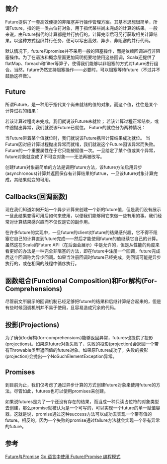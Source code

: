 ## 简介
Future提供了一套高效便捷的非阻塞并行操作管理方案。其基本思想很简单，所谓Future，指的是一类占位符对象，用于指代某些尚未完成的计算的结果。一般来说，由Future指代的计算都是并行执行的，计算完毕后可另行获取相关计算结果。以这种方式组织并行任务，便可以写出高效、异步、非阻塞的并行代码。

默认情况下，future和promise并不采用一般的阻塞操作，而是依赖回调进行非阻塞操作。为了在语法和概念层面更加简明扼要地使用这些回调，Scala还提供了flatMap、foreach和filter等算子，使得我们能够以非阻塞的方式对future进行组合。当然，future仍然支持阻塞操作——必要时，可以阻塞等待future（不过并不鼓励这样做）。

## Future
所谓Future，是一种用于指代某个尚未就绪的值的对象。而这个值，往往是某个计算过程的结果：

若该计算过程尚未完成，我们就说该Future未就位；
若该计算过程正常结束，或中途抛出异常，我们就说该Future已就位。
Future的就位分为两种情况：

当Future带着某个值就位时，我们就说该Future携带计算结果成功就位。
当Future因对应计算过程抛出异常而就绪，我们就说这个Future因该异常而失败。
Future的一个重要属性在于它只能被赋值一次。一旦给定了某个值或某个异常，future对象就变成了不可变对象——无法再被改写。

创建future对象最简单的方法是调用future方法，该future方法启用异步(asynchronous)计算并返回保存有计算结果的futrue，一旦该future对象计算完成，其结果就变的可用。

## Callbacks(回调函数)
现在我们知道如何开始一个异步计算来创建一个新的future值，但是我们没有展示一旦此结果变得可用后如何来使用，以便我们能够用它来做一些有用的事。我们经常对计算结果感兴趣而不仅仅是它的副作用。

在许多future的实现中，一旦future的client对future的结果感兴趣，它不得不阻塞它自己的计算直到future完成——然后才能使用future的值继续它自己的计算。虽然这在Scala的Future API（在后面会展示）中是允许的，但是从性能的角度来看更好的办法是一种完全非阻塞的方法，即在future中注册一个回调，future完成后这个回调称为异步回调。如果当注册回调时future已经完成，则回调可能是异步执行的，或在相同的线程中循序执行。

## 函数组合(Functional Composition)和For解构(For-Comprehensions)
尽管前文所展示的回调机制已经足够把future的结果和后继计算结合起来的，但是有些时候回调机制并不易于使用，且容易造成冗余的代码。

## 投影(Projections)
为了确保for解构(for-comprehensions)能够返回异常，futures也提供了投影(projections)。如果原future对象失败了，失败的投影(projection)会返回一个带有Throwable类型返回值的future对象。如果原Future成功了，失败的投影(projection)会抛出一个NoSuchElementException异常。

## Promises
到目前为止，我们仅考虑了通过异步计算的方式创建future对象来使用future的方法。尽管如此，futures也可以使用promises来创建。

如果说futures是为了一个还没有存在的结果，而当成一种只读占位符的对象类型去创建，那么promise就被认为是一个可写的，可以实现一个future的单一赋值容器。这就是说，promise通过这种success方法可以成功去实现一个带有值的future。相反的，因为一个失败的promise通过failure方法就会实现一个带有异常的future。


## 参考
[Future与Promise](https://www.cnblogs.com/cbscan/articles/4143573.html)
[Go 语言中使用 Future/Promise 编程模式](https://www.jianshu.com/p/819aa9b9af86)
